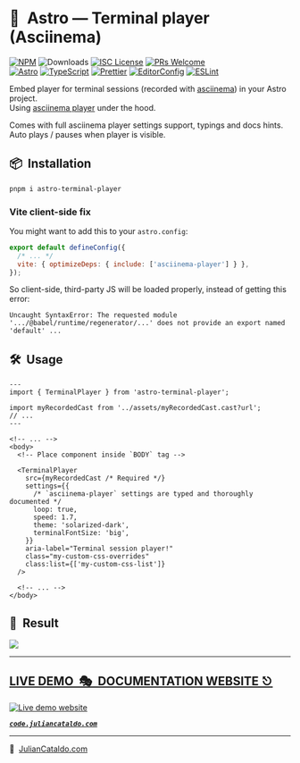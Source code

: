 # 🚀  Astro — Terminal player (Asciinema)

[![NPM](https://img.shields.io/npm/v/astro-terminal-player)](https://www.npmjs.com/package/astro-terminal-player)
![Downloads](https://img.shields.io/npm/dt/astro-terminal-player.svg)
[![ISC License](https://img.shields.io/npm/l/astro-terminal-player)](https://github.com/JulianCataldo/web-garden/blob/develop/LICENSE)
[![PRs Welcome](https://img.shields.io/badge/PRs-welcome-brightgreen.svg)](https://makeapullrequest.com)  
[![Astro](https://img.shields.io/badge/Astro-333333.svg?logo=astro)](https://astro.build)
[![TypeScript](https://img.shields.io/badge/TypeScript-333333.svg?logo=typescript)](http://www.typescriptlang.org/)
[![Prettier](https://img.shields.io/badge/Prettier-333333.svg?logo=prettier)](https://prettier.io)
[![EditorConfig](https://img.shields.io/badge/EditorConfig-333333.svg?logo=editorconfig)](https://editorconfig.org)
[![ESLint](https://img.shields.io/badge/ESLint-3A33D1?logo=eslint)](https://eslint.org)

Embed player for terminal sessions (recorded with [asciinema](https://asciinema.org)) in your Astro project.  
Using [asciinema player](https://github.com/asciinema/asciinema-player) under the hood.

Comes with full asciinema player settings support, typings and docs hints.  
Auto plays / pauses when player is visible.

## 📦  Installation

<!-- Should investigate peerDeps auto-install, that way, only `pnpm i [package]` will suffice -->

```sh
pnpm i astro-terminal-player
```

### Vite client-side fix

You might want to add this to your `astro.config`:

```js
export default defineConfig({
  /* ... */
  vite: { optimizeDeps: { include: ['asciinema-player'] } },
});
```

So client-side, third-party JS will be loaded properly, instead of getting this error:

`Uncaught SyntaxError: The requested module '.../@babel/runtime/regenerator/...' does not provide an export named 'default' ... `

<!-- If some dependency issues persists, try installing ``. -->

## 🛠  Usage

```astro
---
import { TerminalPlayer } from 'astro-terminal-player';

import myRecordedCast from '../assets/myRecordedCast.cast?url';
// ...
---
```

```astro
<!-- ... -->
<body>
  <!-- Place component inside `BODY` tag -->

  <TerminalPlayer
    src={myRecordedCast /* Required */}
    settings={{
      /* `asciinema-player` settings are typed and thoroughly documented */
      loop: true,
      speed: 1.7,
      theme: 'solarized-dark',
      terminalFontSize: 'big',
    }}
    aria-label="Terminal session player!"
    class="my-custom-css-overrides"
    class:list={['my-custom-css-list']}
  />

  <!-- ... -->
</body>
```

## 🎉  Result

![](https://res.cloudinary.com/dzfylx93l/image/upload/c_scale,w_1200/v1665842732/astro-terminal-player-1.png)

<div class="git-footer">

---

## [LIVE DEMO  🎭  DOCUMENTATION WEBSITE ⎋](https://code.juliancataldo.com/)

[![Live demo website](https://code.juliancataldo.com/poster.png)](https://code.juliancataldo.com)

**_[`code.juliancataldo.com`](https://code.juliancataldo.com/)_**

---

🔗  [JulianCataldo.com](https://www.juliancataldo.com/)

</div>
